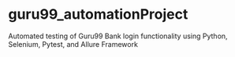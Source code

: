 # guru99_automationProject
Automated testing of Guru99 Bank login functionality using Python, Selenium, Pytest, and Allure Framework
